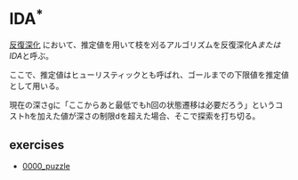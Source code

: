 # IDA<sup>*</sup>

[反復深化](../iterative-deepening/README.md) において、推定値を用いて枝を刈るアルゴリズムを反復深化A<sup>*</sup>またはIDA<sup>*</sup>と呼ぶ。

ここで、推定値はヒューリスティックとも呼ばれ、ゴールまでの下限値を推定値として用いる。

現在の深さgに「ここからあと最低でもh回の状態遷移は必要だろう」というコストhを加えた値が深さの制限dを超えた場合、そこで探索を打ち切る。

## exercises

* [0000_puzzle](../../0000_puzzle/README.md)
